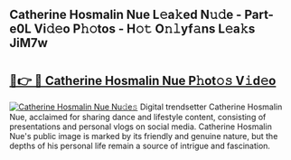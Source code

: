 ## Catherine Hosmalin Nue L𝚎a𝚔ed N𝚞𝚍e - Part-e0L Vi𝚍𝚎o P𝚑𝚘tos - H𝚘𝚝 O𝚗𝚕yf𝚊ns L𝚎a𝚔s JiM7w

# <h2><a href="http://kff7wzg.oniu.top/?m=Catherine+Hosmalin+Nue">🔗👉 🔴 Catherine Hosmalin Nue P𝚑ot𝚘𝚜 V𝚒d𝚎o</a></h2>

[![Catherine Hosmalin Nue Nu𝚍e𝚜](https://i.imgur.com/0qMVB7G.gif)](http://kff7wzg.oniu.top/?m=Catherine+Hosmalin+Nue)
Digital trendsetter Catherine Hosmalin Nue, acclaimed for sharing dance and lifestyle content, consisting of presentations and personal vlogs on social media. Catherine Hosmalin Nue's public image is marked by its friendly and genuine nature, but the depths of his personal life remain a source of intrigue and fascination.  
